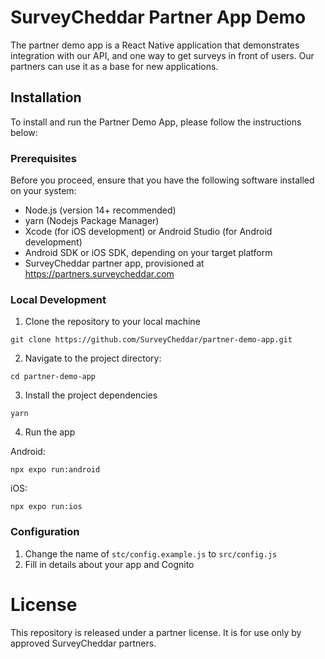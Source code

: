 # SurveyCheddar Partner App Demo

The partner demo app is a React Native application that demonstrates integration with our API, and one way to get surveys in front of users. Our partners can use it as a base for new applications.

## Installation

To install and run the Partner Demo App, please follow the instructions below:

### Prerequisites

Before you proceed, ensure that you have the following software installed on your system:

- Node.js (version 14+ recommended)
- yarn (Nodejs Package Manager)
- Xcode (for iOS development) or Android Studio (for Android development)
- Android SDK or iOS SDK, depending on your target platform
- SurveyCheddar partner app, provisioned at https://partners.surveycheddar.com

### Local Development

1. Clone the repository to your local machine

`git clone https://github.com/SurveyCheddar/partner-demo-app.git`

2. Navigate to the project directory:

`cd partner-demo-app`

3. Install the project dependencies

`yarn`

4. Run the app

Android:
```
npx expo run:android
```

iOS:
```
npx expo run:ios
```

### Configuration

1. Change the name of `stc/config.example.js` to `src/config.js`
2. Fill in details about your app and Cognito

# License

This repository is released under a partner license. It is for use only by approved SurveyCheddar partners.